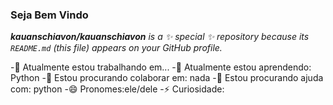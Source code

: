 ### Seja Bem Vindo


_**kauanschiavon/kauanschiavon** is a ✨ special ✨ repository because its `README.md` (this file) appears on your GitHub profile._


-🔭 Atualmente estou trabalhando em...
-🌱 Atualmente estou aprendendo: Python
-👯 Estou procurando colaborar em: nada
-🤔 Estou procurando ajuda com: python
-😄 Pronomes:ele/dele
-⚡ Curiosidade:

